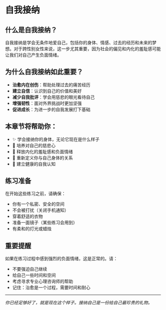 # 自我接纳

## 什么是自我接纳？

自我接纳是学会无条件地爱自己，包括你的身体、情感、过去的经历和未来的梦想。对于跨性别女性来说，这一步尤其重要，因为社会的偏见和内化的羞耻感可能让我们对自己产生负面情绪。

## 为什么自我接纳如此重要？

- **治愈内在创伤**：帮助处理过去的痛苦经历
- **建立自信**：认识到自己的价值和美好
- **减少自我批评**：学会用慈悲的眼光看待自己
- **增强韧性**：面对外界挑战时更加坚强
- **促进成长**：为进一步的自我发展打下基础

## 本章节将帮助你：

- ✨ 学会接纳你的身体，无论它现在是什么样子
- 💖 培养对自己的慈悲心
- 🌱 释放内化的羞耻感和负面情绪
- 🦋 重新定义你与自己身体的关系
- 🌈 建立健康的自我认知

## 练习准备

在开始这些练习之前，请确保：

- 你有一个私密、安全的空间
- 不会被打扰（关闭手机通知）
- 穿着舒适的衣物
- 准备一面镜子（某些练习会用到）
- 有柔和的灯光或蜡烛

## 重要提醒

如果在练习过程中感到强烈的负面情绪，这是正常的。请：

- 不要强迫自己继续
- 给自己一些时间和空间
- 考虑寻求专业心理咨询师的帮助
- 记住：治愈是一个过程，需要时间和耐心

---

*你已经足够好了，就是现在这个样子。接纳自己是一份给自己最珍贵的礼物。*